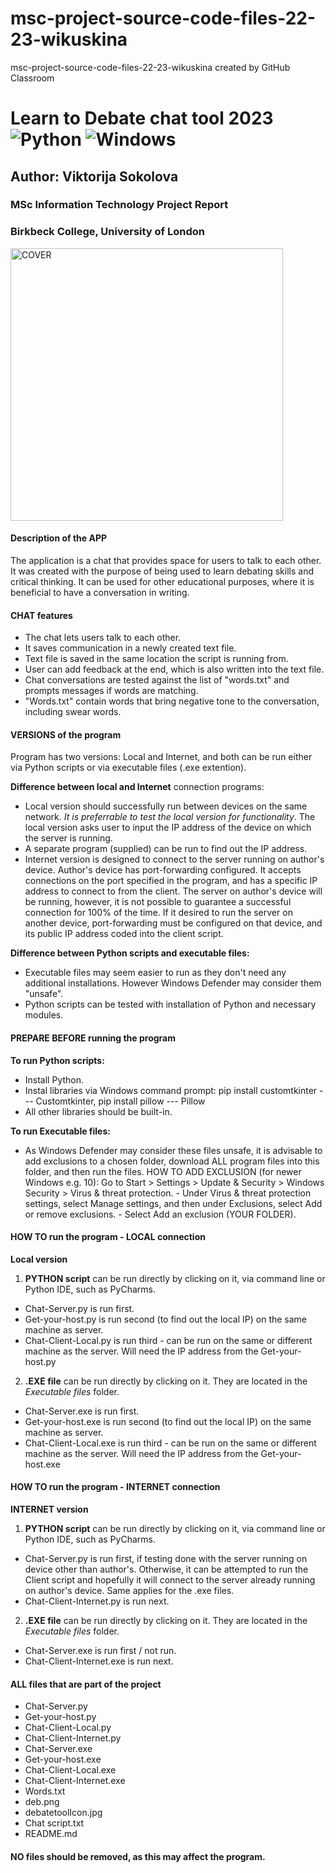 # msc-project-source-code-files-22-23-wikuskina
msc-project-source-code-files-22-23-wikuskina created by GitHub Classroom

# Learn to Debate chat tool 2023 ![Python](https://img.shields.io/badge/python-3670A0?style=for-the-badge&logo=python&logoColor=ffdd54) ![Windows](https://img.shields.io/badge/Windows-0078D6?style=for-the-badge&logo=windows&logoColor=white)

## Author: Viktorija Sokolova
### MSc Information Technology Project Report
### Birkbeck College, University of London

<img width="436" alt="COVER" src="https://github.com/wikuskina/pythonProject7/assets/50303995/35bc507a-a837-4222-a4d2-47b3da92c961">

#### Description of the APP
The application is a chat that provides space for users to talk to each other. It was created with the purpose of being used to learn debating skills and critical thinking. It can be used for other educational purposes, where it is beneficial to have a conversation in writing. 

#### CHAT features
- The chat lets users talk to each other.
- It saves communication in a newly created text file.
- Text file is saved in the same location the script is running from.
- User can add feedback at the end, which is also written into the text file.
- Chat conversations are tested against the list of "words.txt" and prompts messages if words are matching.
- "Words.txt" contain words that bring negative tone to the conversation, including swear words.

#### VERSIONS of the program
Program has two versions: Local and Internet, and both can be run either via Python scripts or via executable files (.exe extention).

**Difference between local and Internet** connection programs:
- Local version should successfully run between devices on the same network. *It is preferrable to test the local version for functionality*. The local version asks user to input the IP address of the device on which the server is running.
- A separate program (supplied) can be run to find out the IP address.
- Internet version is designed to connect to the server running on author's device. Author's device has port-forwarding configured. It accepts connections on the port specified in the program, and has a specific IP address to connect to from the client. The server on author's device will be running, however, it is not possible to guarantee a successful connection for 100% of the time. If it desired to run the server on another device, port-forwarding must be configured on that device, and its public IP address coded into the client script.

**Difference between Python scripts and executable files:**
- Executable files may seem easier to run as they don't need any additional installations. However Windows Defender may consider them "unsafe".
- Python scripts can be tested with installation of Python and necessary modules.

#### PREPARE BEFORE running the program
**To run Python scripts:**
- Install Python.
- Instal libraries via Windows command prompt: pip install customtkinter  --- Customtkinter, pip install pillow   --- Pillow
- All other libraries should be built-in.
  
**To run Executable files:**
- As Windows Defender may consider these files unsafe, it is advisable to add exclusions to a chosen folder, download ALL program files into this folder, and then run the files. HOW TO ADD EXCLUSION (for newer Windows e.g. 10): Go to Start > Settings > Update & Security > Windows Security > Virus & threat protection. - Under Virus & threat protection settings, select Manage settings, and then under Exclusions, select Add or remove exclusions. - Select Add an exclusion (YOUR FOLDER).

#### HOW TO run the program - LOCAL connection
**Local version** 
1. **PYTHON script** can be run directly by clicking on it, via command line or Python IDE, such as PyCharms.
- Chat-Server.py is run first.
- Get-your-host.py is run second (to find out the local IP) on the same machine as server.
- Chat-Client-Local.py is run third - can be run on the same or different machine as the server. Will need the IP address from the Get-your-host.py

2. **.EXE file** can be run directly by clicking on it. They are located in the *Executable files* folder.
- Chat-Server.exe is run first.
- Get-your-host.exe is run second (to find out the local IP) on the same machine as server.
- Chat-Client-Local.exe is run third - can be run on the same or different machine as the server. Will need the IP address from the Get-your-host.exe

#### HOW TO run the program - INTERNET connection
**INTERNET version** 
1. **PYTHON script** can be run directly by clicking on it, via command line or Python IDE, such as PyCharms.
- Chat-Server.py is run first, if testing done with the server running on device other than author's. Otherwise, it can be attempted to run the Client script and hopefully it will connect to the server already running on author's device. Same applies for the .exe files.
- Chat-Client-Internet.py is run next.

2. **.EXE file** can be run directly by clicking on it. They are located in the *Executable files* folder.
- Chat-Server.exe is run first / not run.
- Chat-Client-Internet.exe is run next.

#### ALL files that are part of the project
- Chat-Server.py
- Get-your-host.py
- Chat-Client-Local.py
- Chat-Client-Internet.py
- Chat-Server.exe
- Get-your-host.exe
- Chat-Client-Local.exe
- Chat-Client-Internet.exe
- Words.txt 
- deb.png
- debatetoolIcon.jpg
- Chat script.txt
- README.md

#### NO files should be removed, as this may affect the program.
